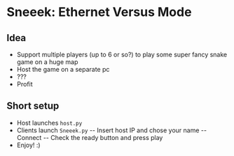 # Sneeek: Ethernet Versus Mode

## Idea
- Support multiple players (up to 6 or so?) to play some super fancy snake game on a huge map
- Host the game on a separate pc
- ???
- Profit

## Short setup
- Host launches `host.py`
- Clients launch `Sneeek.py`
-- Insert host IP and chose your name
-- Connect
-- Check the ready button and press play
- Enjoy! :)
